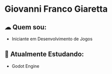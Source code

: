 # Giovanni Franco Giaretta

## ☁ Quem sou:
- Iniciante em Desenvolvimento de Jogos

## 📝 Atualmente Estudando:
- Godot Engine
